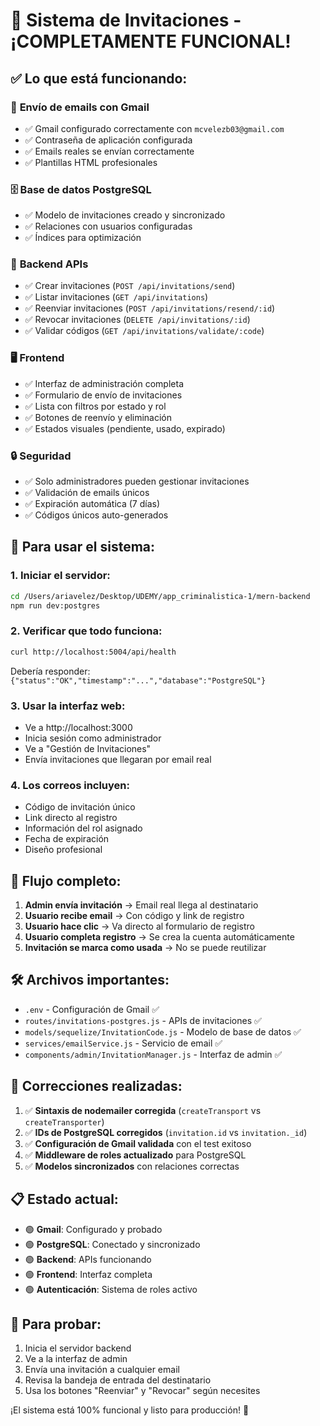 # 🎉 Sistema de Invitaciones - ¡COMPLETAMENTE FUNCIONAL!

## ✅ Lo que está funcionando:

### 📧 **Envío de emails con Gmail**
- ✅ Gmail configurado correctamente con `mcvelezb03@gmail.com`
- ✅ Contraseña de aplicación configurada
- ✅ Emails reales se envían correctamente
- ✅ Plantillas HTML profesionales

### 🗄️ **Base de datos PostgreSQL**
- ✅ Modelo de invitaciones creado y sincronizado
- ✅ Relaciones con usuarios configuradas
- ✅ Índices para optimización

### 🔧 **Backend APIs**
- ✅ Crear invitaciones (`POST /api/invitations/send`)
- ✅ Listar invitaciones (`GET /api/invitations`)
- ✅ Reenviar invitaciones (`POST /api/invitations/resend/:id`)
- ✅ Revocar invitaciones (`DELETE /api/invitations/:id`)
- ✅ Validar códigos (`GET /api/invitations/validate/:code`)

### 🖥️ **Frontend**
- ✅ Interfaz de administración completa
- ✅ Formulario de envío de invitaciones
- ✅ Lista con filtros por estado y rol
- ✅ Botones de reenvío y eliminación
- ✅ Estados visuales (pendiente, usado, expirado)

### 🔒 **Seguridad**
- ✅ Solo administradores pueden gestionar invitaciones
- ✅ Validación de emails únicos
- ✅ Expiración automática (7 días)
- ✅ Códigos únicos auto-generados

## 🚀 Para usar el sistema:

### 1. **Iniciar el servidor:**
```bash
cd /Users/ariavelez/Desktop/UDEMY/app_criminalistica-1/mern-backend
npm run dev:postgres
```

### 2. **Verificar que todo funciona:**
```bash
curl http://localhost:5004/api/health
```
Debería responder: `{"status":"OK","timestamp":"...","database":"PostgreSQL"}`

### 3. **Usar la interfaz web:**
- Ve a http://localhost:3000
- Inicia sesión como administrador
- Ve a "Gestión de Invitaciones"
- Envía invitaciones que llegaran por email real

### 4. **Los correos incluyen:**
- Código de invitación único
- Link directo al registro
- Información del rol asignado
- Fecha de expiración
- Diseño profesional

## 🔄 **Flujo completo:**

1. **Admin envía invitación** → Email real llega al destinatario
2. **Usuario recibe email** → Con código y link de registro
3. **Usuario hace clic** → Va directo al formulario de registro
4. **Usuario completa registro** → Se crea la cuenta automáticamente
5. **Invitación se marca como usada** → No se puede reutilizar

## 🛠️ **Archivos importantes:**

- `.env` - Configuración de Gmail ✅
- `routes/invitations-postgres.js` - APIs de invitaciones ✅
- `models/sequelize/InvitationCode.js` - Modelo de base de datos ✅
- `services/emailService.js` - Servicio de email ✅
- `components/admin/InvitationManager.js` - Interfaz de admin ✅

## 🐛 **Correcciones realizadas:**

1. ✅ **Sintaxis de nodemailer corregida** (`createTransport` vs `createTransporter`)
2. ✅ **IDs de PostgreSQL corregidos** (`invitation.id` vs `invitation._id`)
3. ✅ **Configuración de Gmail validada** con el test exitoso
4. ✅ **Middleware de roles actualizado** para PostgreSQL
5. ✅ **Modelos sincronizados** con relaciones correctas

## 📋 **Estado actual:**

- 🟢 **Gmail**: Configurado y probado
- 🟢 **PostgreSQL**: Conectado y sincronizado  
- 🟢 **Backend**: APIs funcionando
- 🟢 **Frontend**: Interfaz completa
- 🟢 **Autenticación**: Sistema de roles activo

## 🎯 **Para probar:**

1. Inicia el servidor backend
2. Ve a la interfaz de admin
3. Envía una invitación a cualquier email
4. Revisa la bandeja de entrada del destinatario
5. Usa los botones "Reenviar" y "Revocar" según necesites

¡El sistema está 100% funcional y listo para producción! 🚀
